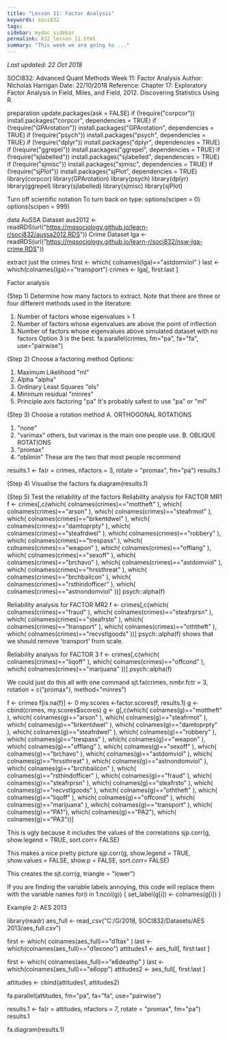 ```yaml
---
title: "Lesson 11: Factor Analysis"
keywords: soci832
tags: 
sidebar: mydoc_sidebar
permalink: 832_lesson_11.html
summary: "This week we are going to ..."
---
```


*Last updated: 22 Oct 2018*


 
 SOCI832: Advanced Quant Methods
 Week 11: Factor Analysis
 Author: Nicholas Harrigan
 Date: 22/10/2018
 Reference: Chapter 17: Exploratory Factor Analysis in Field, Miles, and Field, 
 2012. Discovering Statistics Using R.
 

 preparation
update.packages(ask = FALSE)
if (!require("corpcor")) install.packages("corpcor", dependencies = TRUE)
if (!require("GPArotation")) install.packages("GPArotation", dependencies = TRUE)
if (!require("psych")) install.packages("psych", dependencies = TRUE)
if (!require("dplyr")) install.packages("dplyr", dependencies = TRUE)
if (!require("ggrepel")) install.packages("ggrepel", dependencies = TRUE)
if (!require("sjlabelled")) install.packages("sjlabelled", dependencies = TRUE)
if (!require("sjmisc")) install.packages("sjmisc", dependencies = TRUE)
if (!require("sjPlot")) install.packages("sjPlot", dependencies = TRUE)
library(corpcor)
library(GPArotation) 
library(psych)
library(dplyr)
library(ggrepel)
library(sjlabelled)
library(sjmisc) 
library(sjPlot)

 Turn off scientific notation
 To turn back on type: options(scipen = 0)
options(scipen = 999)

 data
 AuSSA Dataset
aus2012 <- readRDS(url("https://mqsociology.github.io/learn-r/soci832/aussa2012.RDS"))
 Crime Dataset
lga <- readRDS(url("https://mqsociology.github.io/learn-r/soci832/nsw-lga-crime.RDS"))

 extract just the crimes
first <- which( colnames(lga)=="astdomviol" )
last <- which(colnames(lga)=="transport")
crimes <- lga[, first:last ]

 Factor analysis

 (Step 1) Determine how many factors to extract.
 Note that there are three or four different methods used in the literature:
 1. Number of factors whose eigenvalues > 1
 2. Number of factors whose eigenvalues are above the point of inflection
 3. Number of factors whose eigenvalues above simulated dataset with no factors
 Option 3 is the best.
fa.parallel(crimes, fm="pa", fa="fa", use="pairwise")

 (Step 2) Choose a factoring method
 Options:
 1. Maximum Likelihood "ml"
 2. Alpha "alpha"
 3. Ordinary Least Squares "ols"
 4. Minimum residual "minres"
 5. Principle axis factoring "pa"
 It's probably safest to use "pa" or "ml"

 (Step 3) Choose a rotation method
 A. ORTHOGONAL ROTATIONS
 1. "none"
 2. "varimax"
 others, but varimax is the main one people use.
 B. OBLIQUE ROTATIONS
 1. "promax"
 2. "oblimin"
 These are the two that most people recommend

results.1 <- fa(r = crimes, nfactors = 3, rotate = "promax", fm="pa")
results.1

 (Step 4) Visualise the factors
fa.diagram(results.1)

 (Step 5) Test the reliability of the factors
 Reliability analysis for FACTOR MR1
f <- crimes[,c(which( colnames(crimes)=="mottheft" ),
               which( colnames(crimes)=="arson" ),
               which( colnames(crimes)=="steafrmot" ),
               which( colnames(crimes)=="brkentdwel" ),
               which( colnames(crimes)=="damtoprpty" ),
               which( colnames(crimes)=="steafrdwel" ), 
               which( colnames(crimes)=="robbery" ),
               which( colnames(crimes)=="trespass" ),
               which( colnames(crimes)=="weapon" ),
               which( colnames(crimes)=="offlang" ),
               which( colnames(crimes)=="sexoff" ),
               which( colnames(crimes)=="brchavo" ),
               which( colnames(crimes)=="astdomviol" ),
               which( colnames(crimes)=="hrssthreat" ),
               which( colnames(crimes)=="brchbailcon" ),
               which( colnames(crimes)=="rsthindofficer" ),
               which( colnames(crimes)=="astnondomviol" ))]
psych::alpha(f)

 Reliability analysis for FACTOR MR2
f <- crimes[,c(which( colnames(crimes)=="fraud" ),
               which( colnames(crimes)=="steafrprsn" ),
               which( colnames(crimes)=="steafrsto" ),
               which( colnames(crimes)=="transport" ),
               which( colnames(crimes)=="oththeft" ),
               which( colnames(crimes)=="recvstlgoods" ))]
psych::alpha(f)
 shows that we should remove 'transport' from scale.

 Reliability analysis for FACTOR 3
f <- crimes[,c(which( colnames(crimes)=="liqoff" ),
               which( colnames(crimes)=="offcond" ),
               which( colnames(crimes)=="marijuana" ))]
psych::alpha(f)

 We could just do this all with one command
sjt.fa(crimes, nmbr.fctr = 3, rotation = c("promax"), method="minres")

f <- crimes
f[is.na(f)] <- 0
my.scores <-factor.scores(f, results.1)
g <- cbind(crimes, my.scores$scores)
g <- g[,c(which( colnames(g)=="mottheft" ),
               which( colnames(g)=="arson" ),
               which( colnames(g)=="steafrmot" ),
               which( colnames(g)=="brkentdwel" ),
               which( colnames(g)=="damtoprpty" ),
               which( colnames(g)=="steafrdwel" ), 
               which( colnames(g)=="robbery" ),
               which( colnames(g)=="trespass" ),
               which( colnames(g)=="weapon" ),
               which( colnames(g)=="offlang" ),
               which( colnames(g)=="sexoff" ),
               which( colnames(g)=="brchavo" ),
               which( colnames(g)=="astdomviol" ),
               which( colnames(g)=="hrssthreat" ),
               which( colnames(g)=="astnondomviol" ),
               which( colnames(g)=="brchbailcon" ),
               which( colnames(g)=="rsthindofficer" ),
               which( colnames(g)=="fraud" ),
               which( colnames(g)=="steafrprsn" ),
               which( colnames(g)=="steafrsto" ),
               which( colnames(g)=="recvstlgoods" ),
               which( colnames(g)=="oththeft" ),
               which( colnames(g)=="liqoff" ),
               which( colnames(g)=="offcond" ),
               which( colnames(g)=="marijuana" ),
               which( colnames(g)=="transport" ),
               which( colnames(g)=="PA1"),
               which( colnames(g)=="PA2"),
               which( colnames(g)=="PA3"))]

 This is ugly because it includes the values of the correlations
sjp.corr(g, show.legend = TRUE, sort.corr= FALSE)

 This makes a nice pretty picture
sjp.corr(g, show.legend = TRUE, show.values = FALSE, show.p = FALSE,
         sort.corr= FALSE)

 This creates the 
sjt.corr(g, triangle = "lower")

 If you are finding the variable labels annoying, this code will
 replace them with the variable names
for(i in 1:ncol(g)) {
  set_label(g[i]) <- colnames(g[i])
}

 Example 2: AES 2013

library(readr)
aes_full <- read_csv("C:/G/2018, SOCI832/Datasets/AES 2013/aes_full.csv")

first <- which( colnames(aes_full)=="d1tax" )
last <- which(colnames(aes_full)=="d1econo")
attitudes1 <- aes_full[, first:last ]

first <- which( colnames(aes_full)=="e6deathp" )
last <- which(colnames(aes_full)=="e6opp")
attitudes2 <- aes_full[, first:last ]

attitudes <- cbind(attitudes1, attitudes2)

fa.parallel(attitudes, fm="pa", fa="fa", use="pairwise")

results.1 <- fa(r = attitudes, nfactors = 7, rotate = "promax", fm="pa")
results.1

fa.diagram(results.1)


